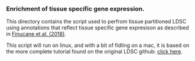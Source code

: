 ### Enrichment of tissue specific gene expression.

This directory contains the script used to perfrom tissue partitioned LDSC using annotations that reflect tissue specific gene expresison as described in [Finucane et al. (2018)](https://www.nature.com/articles/s41588-018-0081-4).


This script will run on linux, and with a bit of fidling on a mac, it is based on the more complete tutorial found on the original LDSC github: [click here](https://github.com/bulik/ldsc/wiki/Cell-type-specific-analyses).




